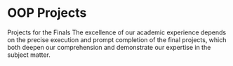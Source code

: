 # OOP Projects

Projects for the Finals 
The excellence of our academic experience depends on the precise execution and prompt completion of the final projects, which both deepen our comprehension and demonstrate our expertise in the subject matter.
